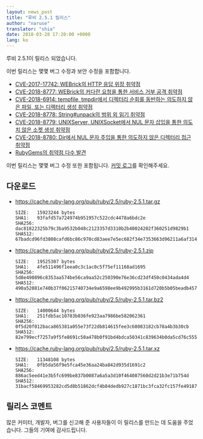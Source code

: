 ```yaml
---
layout: news_post
title: "루비 2.5.1 릴리스"
author: "naruse"
translator: "shia"
date: 2018-03-28 17:20:00 +0000
lang: ko
---
```


루비 2.5.1이 릴리스 되었습니다.

이번 릴리스는 몇몇 버그 수정과 보안 수정을 포함합니다.

* [CVE-2017-17742: WEBrick의 HTTP 응답 위장 취약점](/ko/news/2018/03/28/http-response-splitting-in-webrick-cve-2017-17742/)
* [CVE-2018-8777: WEBrick의 커다란 요청을 통한 서비스 거부 공격 취약점](/ko/news/2018/03/28/large-request-dos-in-webrick-cve-2018-8777/)
* [CVE-2018-6914: tempfile, tmpdir에서 디렉터리 순회를 동반하는 의도하지 않은 파일, 또는 디렉터리 생성 취약점](/ko/news/2018/03/28/unintentional-file-and-directory-creation-with-directory-traversal-cve-2018-6914/)
* [CVE-2018-8778: String#unpack의 범위 외 읽기 취약점](/ko/news/2018/03/28/buffer-under-read-unpack-cve-2018-8778/)
* [CVE-2018-8779: UNIXServer, UNIXSocket에서 NUL 문자 삽입을 통한 의도치 않은 소켓 생성 취약점](/ko/news/2018/03/28/poisoned-nul-byte-unixsocket-cve-2018-8779/)
* [CVE-2018-8780: Dir에서 NUL 문자 주입을 통한 의도하지 않은 디렉터리 접근 취약점](/ko/news/2018/03/28/poisoned-nul-byte-dir-cve-2018-8780/)
* [RubyGems의 취약점 다수 발견](/ko/news/2018/02/17/multiple-vulnerabilities-in-rubygems/)

이번 릴리스는 몇몇 버그 수정 또한 포함됩니다.
[커밋 로그](https://github.com/ruby/ruby/compare/v2_5_0...v2_5_1)를 확인해주세요.

## 다운로드

* <https://cache.ruby-lang.org/pub/ruby/2.5/ruby-2.5.1.tar.gz>

      SIZE:   15923244 bytes
      SHA1:   93fafd57a724974b951957c522cdc4478a6bdc2e
      SHA256: dac81822325b79c3ba9532b048c2123357d3310b2b40024202f360251d9829b1
      SHA512: 67badcd96fd3808cafd6bc86c970cd83aee7e5ec682f34e7353663d96211a6af314a4c818e537ec8ca51fbc0737aac4e28e0ebacf1a4d1e13db558b623a0f6b1

* <https://cache.ruby-lang.org/pub/ruby/2.5/ruby-2.5.1.zip>

      SIZE:   19525307 bytes
      SHA1:   4fe511496f1eea0c3c1ac0c5f75ef11168ad1695
      SHA256: 5d8e490896c8353aa574be56ca9aa52c250390e76e36cd23df450c0434ada4d4
      SHA512: 490a52081e740b37f06215740734e9a6598ee9b492995b3161d720b5b05beadb4570aa526b3df01f686881b1e259aa7d4a59c1f398989dc2d5f8250342d986f7

* <https://cache.ruby-lang.org/pub/ruby/2.5/ruby-2.5.1.tar.bz2>

      SIZE:   14000644 bytes
      SHA1:   251fdb5ac10783b036fe923aa7986be582062361
      SHA256: 0f5d20f012baca865381a055e73f22db814615fee3c68083182cb78a4b3b30cb
      SHA512: 82e799ecf7257a9f5fe8691c50a478b0f91bd4bdca50341c839634b0da5cd76c5556965cb9437264b66438434c94210c949fe9dab88cbc5b3b7fa34b5382659b

* <https://cache.ruby-lang.org/pub/ruby/2.5/ruby-2.5.1.tar.xz>

      SIZE:   11348108 bytes
      SHA1:   0fb5da56f9e5fca45e36aa24ba842d935d1691c2
      SHA256: 886ac5eed41e3b5fc699be837b0087a6a5a3d10f464087560d2d21b3e71b754d
      SHA512: 31bacf58469953282cd5d8b51862dcf4b84dedb927c1871bc3fca32fc157fe49187631575a70838705fe246f4555647577a7ecc26894445a7d64de5503dc11b4

## 릴리스 코멘트

많은 커미터, 개발자, 버그를 신고해 준 사용자들이 이 릴리스를 만드는 데 도움을
주었습니다.
그들의 기여에 감사드립니다.
